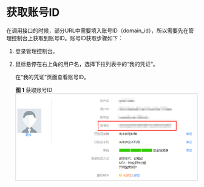# 获取账号ID<a name="evs_04_0047"></a>

在调用接口的时候，部分URL中需要填入账号ID（domain\_id），所以需要先在管理控制台上获取到账号ID。账号ID获取步骤如下：

1.  登录管理控制台。
2.  鼠标悬停在右上角的用户名，选择下拉列表中的“我的凭证“。

    在“我的凭证“页面查看账号ID。

    **图 1**  获取账号ID<a name="zh-cn_topic_0171277625_fig15145102016015"></a>  
    ![](figures/获取账号ID.png "获取账号ID")



